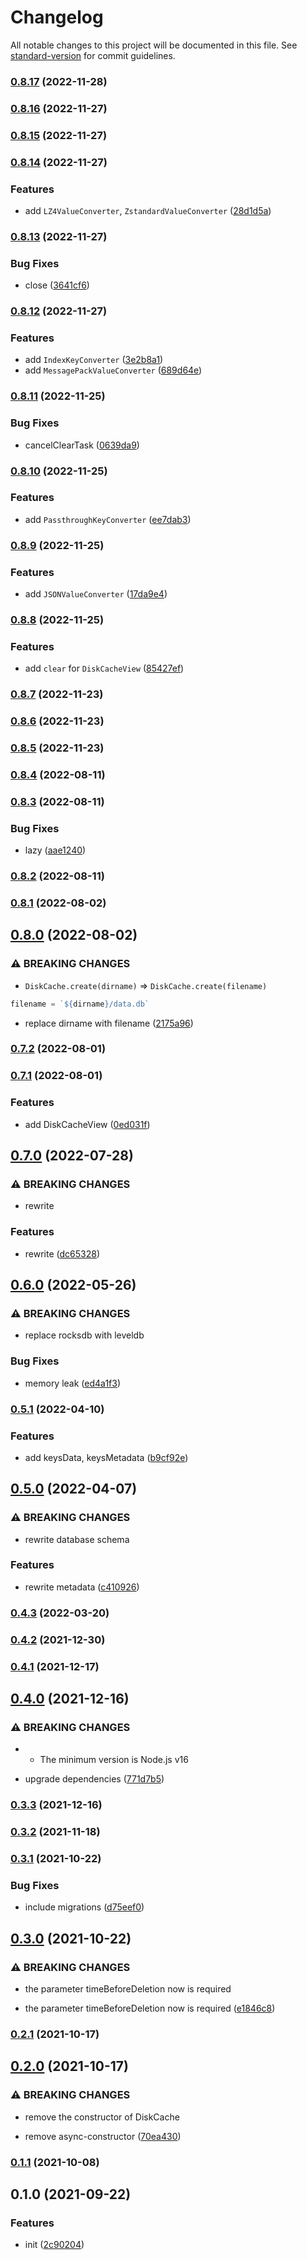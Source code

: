 # Changelog

All notable changes to this project will be documented in this file. See [standard-version](https://github.com/conventional-changelog/standard-version) for commit guidelines.

### [0.8.17](https://github.com/BlackGlory/extra-disk-cache/compare/v0.8.16...v0.8.17) (2022-11-28)

### [0.8.16](https://github.com/BlackGlory/extra-disk-cache/compare/v0.8.15...v0.8.16) (2022-11-27)

### [0.8.15](https://github.com/BlackGlory/extra-disk-cache/compare/v0.8.14...v0.8.15) (2022-11-27)

### [0.8.14](https://github.com/BlackGlory/extra-disk-cache/compare/v0.8.13...v0.8.14) (2022-11-27)


### Features

* add `LZ4ValueConverter`, `ZstandardValueConverter` ([28d1d5a](https://github.com/BlackGlory/extra-disk-cache/commit/28d1d5adebde2aed2749c6789ca59c7c4771d968))

### [0.8.13](https://github.com/BlackGlory/extra-disk-cache/compare/v0.8.12...v0.8.13) (2022-11-27)


### Bug Fixes

* close ([3641cf6](https://github.com/BlackGlory/extra-disk-cache/commit/3641cf6199623c313c2b61c5c2b0085784eddede))

### [0.8.12](https://github.com/BlackGlory/extra-disk-cache/compare/v0.8.11...v0.8.12) (2022-11-27)


### Features

* add `IndexKeyConverter` ([3e2b8a1](https://github.com/BlackGlory/extra-disk-cache/commit/3e2b8a122805a29f352244f004eebf1d8539b700))
* add `MessagePackValueConverter` ([689d64e](https://github.com/BlackGlory/extra-disk-cache/commit/689d64efbb03b1cb8466e0d0da88a2f58f4dc2a8))

### [0.8.11](https://github.com/BlackGlory/extra-disk-cache/compare/v0.8.10...v0.8.11) (2022-11-25)


### Bug Fixes

* cancelClearTask ([0639da9](https://github.com/BlackGlory/extra-disk-cache/commit/0639da9523e5bfddf1e2661f8a8300523fc009ea))

### [0.8.10](https://github.com/BlackGlory/extra-disk-cache/compare/v0.8.9...v0.8.10) (2022-11-25)


### Features

* add `PassthroughKeyConverter` ([ee7dab3](https://github.com/BlackGlory/extra-disk-cache/commit/ee7dab32246eb30c8f578689c05575a92d3d314b))

### [0.8.9](https://github.com/BlackGlory/extra-disk-cache/compare/v0.8.8...v0.8.9) (2022-11-25)


### Features

* add `JSONValueConverter` ([17da9e4](https://github.com/BlackGlory/extra-disk-cache/commit/17da9e415e2702c1a21528939e04efff651f7c44))

### [0.8.8](https://github.com/BlackGlory/extra-disk-cache/compare/v0.8.7...v0.8.8) (2022-11-25)


### Features

* add `clear` for `DiskCacheView` ([85427ef](https://github.com/BlackGlory/extra-disk-cache/commit/85427efe5bd0bcfd39828afb491ab4892fa3b5f0))

### [0.8.7](https://github.com/BlackGlory/extra-disk-cache/compare/v0.8.6...v0.8.7) (2022-11-23)

### [0.8.6](https://github.com/BlackGlory/extra-disk-cache/compare/v0.8.5...v0.8.6) (2022-11-23)

### [0.8.5](https://github.com/BlackGlory/extra-disk-cache/compare/v0.8.4...v0.8.5) (2022-11-23)

### [0.8.4](https://github.com/BlackGlory/extra-disk-cache/compare/v0.8.3...v0.8.4) (2022-08-11)

### [0.8.3](https://github.com/BlackGlory/extra-disk-cache/compare/v0.8.2...v0.8.3) (2022-08-11)


### Bug Fixes

* lazy ([aae1240](https://github.com/BlackGlory/extra-disk-cache/commit/aae12404dbef69817fcf877eedcabdd8ee2bdc8c))

### [0.8.2](https://github.com/BlackGlory/extra-disk-cache/compare/v0.8.1...v0.8.2) (2022-08-11)

### [0.8.1](https://github.com/BlackGlory/extra-disk-cache/compare/v0.8.0...v0.8.1) (2022-08-02)

## [0.8.0](https://github.com/BlackGlory/extra-disk-cache/compare/v0.7.2...v0.8.0) (2022-08-02)


### ⚠ BREAKING CHANGES

* `DiskCache.create(dirname)` => `DiskCache.create(filename)`
```ts
filename = `${dirname}/data.db`
```

* replace dirname with filename ([2175a96](https://github.com/BlackGlory/extra-disk-cache/commit/2175a96ca12ae9923bf27c21c91e41d2d95c3855))

### [0.7.2](https://github.com/BlackGlory/extra-disk-cache/compare/v0.7.1...v0.7.2) (2022-08-01)

### [0.7.1](https://github.com/BlackGlory/extra-disk-cache/compare/v0.7.0...v0.7.1) (2022-08-01)


### Features

* add DiskCacheView ([0ed031f](https://github.com/BlackGlory/extra-disk-cache/commit/0ed031fc6ea2e5fdb7d2a4ecd128ab9ecde44e7d))

## [0.7.0](https://github.com/BlackGlory/extra-disk-cache/compare/v0.6.0...v0.7.0) (2022-07-28)


### ⚠ BREAKING CHANGES

* rewrite

### Features

* rewrite ([dc65328](https://github.com/BlackGlory/extra-disk-cache/commit/dc6532886b5e9169b1020f619ae450b8acbbcd26))

## [0.6.0](https://github.com/BlackGlory/extra-disk-cache/compare/v0.5.1...v0.6.0) (2022-05-26)


### ⚠ BREAKING CHANGES

* replace rocksdb with leveldb

### Bug Fixes

* memory leak ([ed4a1f3](https://github.com/BlackGlory/extra-disk-cache/commit/ed4a1f3169e8251712b8f8502c5d3070b164422d))

### [0.5.1](https://github.com/BlackGlory/extra-disk-cache/compare/v0.5.0...v0.5.1) (2022-04-10)


### Features

* add keysData, keysMetadata ([b9cf92e](https://github.com/BlackGlory/extra-disk-cache/commit/b9cf92e334c2d401f376a6c9acf720d1a9632f03))

## [0.5.0](https://github.com/BlackGlory/extra-disk-cache/compare/v0.4.3...v0.5.0) (2022-04-07)


### ⚠ BREAKING CHANGES

* rewrite database schema

### Features

* rewrite metadata ([c410926](https://github.com/BlackGlory/extra-disk-cache/commit/c410926d532f08dd780bff5e51a9b71df51c129b))

### [0.4.3](https://github.com/BlackGlory/extra-disk-cache/compare/v0.4.2...v0.4.3) (2022-03-20)

### [0.4.2](https://github.com/BlackGlory/extra-disk-cache/compare/v0.4.1...v0.4.2) (2021-12-30)

### [0.4.1](https://github.com/BlackGlory/extra-disk-cache/compare/v0.4.0...v0.4.1) (2021-12-17)

## [0.4.0](https://github.com/BlackGlory/extra-disk-cache/compare/v0.3.3...v0.4.0) (2021-12-16)


### ⚠ BREAKING CHANGES

* - The minimum version is Node.js v16

* upgrade dependencies ([771d7b5](https://github.com/BlackGlory/extra-disk-cache/commit/771d7b5909580263982f4facc2fe7b64751c38b0))

### [0.3.3](https://github.com/BlackGlory/extra-disk-cache/compare/v0.3.2...v0.3.3) (2021-12-16)

### [0.3.2](https://github.com/BlackGlory/extra-disk-cache/compare/v0.3.1...v0.3.2) (2021-11-18)

### [0.3.1](https://github.com/BlackGlory/extra-disk-cache/compare/v0.3.0...v0.3.1) (2021-10-22)


### Bug Fixes

* include migrations ([d75eef0](https://github.com/BlackGlory/extra-disk-cache/commit/d75eef049eede53740d0f630a356c181a38d27b5))

## [0.3.0](https://github.com/BlackGlory/extra-disk-cache/compare/v0.2.1...v0.3.0) (2021-10-22)


### ⚠ BREAKING CHANGES

* the parameter timeBeforeDeletion now is required

* the parameter timeBeforeDeletion now is required ([e1846c8](https://github.com/BlackGlory/extra-disk-cache/commit/e1846c8ba0048174e4035fa51867ed61f4fde386))

### [0.2.1](https://github.com/BlackGlory/extra-disk-cache/compare/v0.2.0...v0.2.1) (2021-10-17)

## [0.2.0](https://github.com/BlackGlory/extra-disk-cache/compare/v0.1.1...v0.2.0) (2021-10-17)


### ⚠ BREAKING CHANGES

* remove the constructor of DiskCache

* remove async-constructor ([70ea430](https://github.com/BlackGlory/extra-disk-cache/commit/70ea430cb579413f7e9b6d536d0615ea35b4484f))

### [0.1.1](https://github.com/BlackGlory/extra-disk-cache/compare/v0.1.0...v0.1.1) (2021-10-08)

## 0.1.0 (2021-09-22)


### Features

* init ([2c90204](https://github.com/BlackGlory/extra-disk-cache/commit/2c902048770c99e6ab8b03cc49420d45b624de41))
